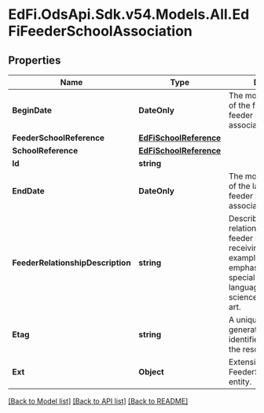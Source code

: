 # EdFi.OdsApi.Sdk.v54.Models.All.EdFiFeederSchoolAssociation

## Properties

Name | Type | Description | Notes
------------ | ------------- | ------------- | -------------
**BeginDate** | **DateOnly** | The month, day, and year of the first day of the feeder school association. | 
**FeederSchoolReference** | [**EdFiSchoolReference**](EdFiSchoolReference.md) |  | 
**SchoolReference** | [**EdFiSchoolReference**](EdFiSchoolReference.md) |  | 
**Id** | **string** |  | [optional] 
**EndDate** | **DateOnly** | The month, day, and year of the last day of the feeder school association. | [optional] 
**FeederRelationshipDescription** | **string** | Describes the relationship from the feeder school to the receiving school, for example by program emphasis, such as special education, language immersion, science, or performing art. | [optional] 
**Etag** | **string** | A unique system-generated value that identifies the version of the resource. | [optional] 
**Ext** | **Object** | Extensions to the FeederSchoolAssociation entity. | [optional] 

[[Back to Model list]](../../README.md#documentation-for-models) [[Back to API list]](../../README.md#documentation-for-api-endpoints) [[Back to README]](../../README.md)

